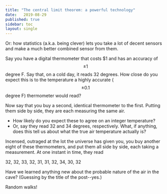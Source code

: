 ```yaml
---
title: "The central limit theorem: a powerful technology"
date:   2019-08-29
published: true
sidebar: toc
layout: single
---
```


Or: how statistics (a.k.a. being clever) lets you take a lot of decent sensors and make a much better combined sensor from them.

Say you have a digital thermometer that costs $1 and has an accuracy of $$\pm 1$$ degree F. Say that, on a cold day, it reads 32 degrees. How close do you expect this is to the temperature a highly accurate ($$\pm 0.1$$ degree F) thermometer would read?

Now say that you buy a second, identical thermometer to the first. Putting them side by side, they are each measuring the same air.

* How likely do you expect these to agree on an integer temperature?
* Or, say they read 32 and 34 degrees, respectively. What, if anything, does this tell us about what the true air temperature actually is?

Incensed, outraged at the lot the universe has given you, you buy another eight of these thermometers, and put them all side by side, each taking a measurement. At one instant in time, they read

32, 32, 33, 32, 31, 31, 32, 34, 30, 32

Have we learned anything new about the probable nature of the air in the cave? (Guessing by the title of the post--yes.)

Random walks!
